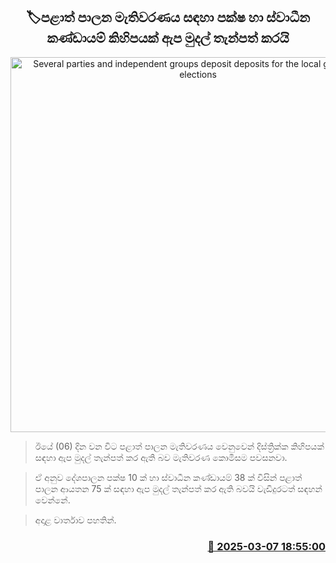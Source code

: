 <p align='center'><b><h2 align='center' title='Several parties and independent groups deposit deposits for the local government elections'>🏷පළාත් පාලන මැතිවරණය සඳහා පක්ෂ හා ස්වාධීන කණ්ඩායම් කිහිපයක් ඇප මුදල් තැන්පත් කරයි</h2></b></p>
<p align='center'><img src='https://helakuru.sgp1.cdn.digitaloceanspaces.com/esana/images/lib/election-new-thumb.jpg' width='600' alt='Several parties and independent groups deposit deposits for the local government elections'></p>

> ඊයේ (06) දින වන විට පළාත් පාලන මැතිවරණය වෙනුවෙන් දිස්ත්‍රික්ක කිහිපයක් සඳහා ඇප මුදල් තැන්පත් කර ඇති බව මැතිවරණ කොමිසම පවසනවා.

> ඒ අනුව දේශපාලන පක්ෂ 10 ක් හා ස්වාධීන කණ්ඩායම් 38 ක් විසින් පළාත් පාලන ආයතන 75 ක් සඳහා ඇප මුදල් තැන්පත් කර ඇති බවයි වැඩිදුරටත් සඳහන් වෙන්නේ.

> අදාළ වාර්තාව පහතින්.



<h3 align='right'><a href='https://www.helakuru.lk/esana/p/108147/'>📅 2025-03-07 18:55:00</a></h3>

